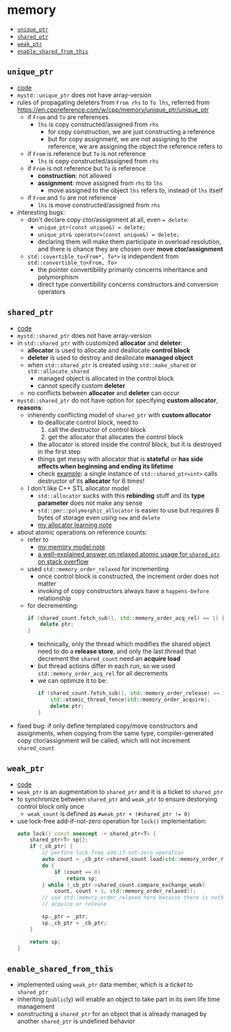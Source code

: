 # memory

- [`unique_ptr`](#unique_ptr)
- [`shared_ptr`](#shared_ptr)
- [`weak_ptr`](#weak_ptr)
- [`enable_shared_from_this`](#enable_shared_from_this)

## `unique_ptr`

- [code](../src/smart_pointers/unique_ptr.hpp)
- `mystd::unique_ptr` does not have array-version
- rules of propagating deleters from `From rhs` to `To lhs`, referred from https://en.cppreference.com/w/cpp/memory/unique_ptr/unique_ptr
    - if `From` and `To` are references
        - `lhs` is copy constructed/assigned from `rhs`
            - for copy construction, we are just constructing a reference
            - but for copy assignment, we are not assigning to the reference, we are assigning the object the reference refers to
    - if `From` is reference but `To` is not reference
        - `lhs` is copy constructed/assigned from `rhs`
    - if `From` is not reference but `To` is reference
        - __construction__: not allowed
        - __assignment__: move assigned from `rhs` to `lhs`
            - move assigned to the object `lhs` refers to, instead of `lhs` itself
    - if `From` and `To` are not reference
        - `lhs` is move constructed/assigned from `rhs`
- interesting bugs:
    - don't declare copy ctor/assignment at all, even `= delete`:
        - `unique_ptr(const unique&) = delete;`
        - `unique_ptr& operator=(const unique&) = delete;`
        - declaring them will make them participate in overload resolution, and there is chance they are chosen over __move ctor/assignment__
    - `std::covertible_to<From*, To*>` is independent from `std::convertible_to<From, To>`
        - the pointer convertibility primarily concerns inheritance and polymorphism
        - direct type convertibility concerns constructors and conversion operators

## `shared_ptr`

- [code](../src/smart_pointers/shared_ptr.hpp)
- `mystd::shared_ptr` does not have array-version
- in `std::shared_ptr` with customized __allocator__ and __deleter__:
    - __allocator__ is used to allocate and deallocate __control block__
    - __deleter__ is used to destroy and deallocate __managed object__
    - when `std::shared_ptr` is created using `std::make_shared` or `std::allocate_shared`
        - managed object is allocated in the control block
        - cannot specify custom __deleter__
    - no conflicts between __allocator__ and __deleter__ can occur
- `mystd::shared_ptr` do not have option for specifying __custom allocator__, __reasons__:
    - inherently conflicting model of `shared_ptr` with __custom allocator__
        - to deallocate control block, need to
            1. call the destructor of control block
            2. get the allocator that allocates the control block
        - the allocator is stored inside the control block, but it is destroyed in the first step
        - things get messy with allocator that is __stateful__ or __has side effects when beginning and ending its lifetime__
        - check [example](https://godbolt.org/z/63c3xb7c7): a single instance of `std::shared_ptr<int>` calls destructor of its __allocator__ for 6 times!
    - I don't like C++ STL allocator model
        - `std::allocator` sucks with this __rebinding__ stuff and its __type parameter__ does not make any sense
        - `std::pmr::polymorphic_allocator` is easier to use but requires 8 bytes of storage even using `new` and `delete`
        - [my allocator learning note](https://github.com/waker-umich/cs-learning-notes/blob/main/cpp/cppcon/allocator/allocator.md)
- about atomic operations on reference counts:
    - refer to
        - [my memory model note](https://github.com/waker-umich/cs-learning-notes/blob/main/cpp/concurrency/memory-model/memory-model.md)
        - [a well-explained answer on relaxed atomic usage for `shared_ptr` on stack overflow](https://stackoverflow.com/questions/48124031/stdmemory-order-relaxed-atomicity-with-respect-to-the-same-atomic-variable/48148318#48148318)
    - used `std::memory_order_relaxed` for incrementing
        - once control block is constructed, the increment order does not matter
        - invoking of copy constructors always have a `happens-before` relationship
    - for decrementing:
        ```cpp
        if (shared_count.fetch_sub(1, std::memory_order_acq_rel) == 1) {
            delete ptr;
        }
        ```
        - technically, only the thread which modifies the shared object need to do a __release store__, and only the last thread that decrement the `shared_count` need an __acquire load__
        - but thread actions differ in each run, so we used `std::memory_order_acq_rel` for all decrements
        - we can optimize it to be:
            ```cpp
            if (shared_count.fetch_sub(1, std::memory_order_release) == 1) {
                std::atomic_thread_fence(std::memory_order_acquire);
                delete ptr;
            }
            ```
- fixed bug: if only define templated copy/move constructors and assignments, when copying from the same type, compiler-generated copy ctor/assignment will be called, which will not increment `shared_count`

## `weak_ptr`

- [code](../src/smart_pointers/shared_ptr.hpp)
- `weak_ptr` is an augmentation to `shared_ptr` and it is a ticket to `shared_ptr`
- to synchronize between `shared_ptr` and `weak_ptr` to ensure destorying control block only once
    - `weak_count` is defined as `#weak_ptr + (#shared_ptr != 0)`
- use lock-free add-if-not-zero operation for `lock()` implementation:
    ```cpp
    auto lock() const noexcept -> shared_ptr<T> {
        shared_ptr<T> sp{};
        if (_cb_ptr) {
            // perform lock-free add-if-not-zero operation
            auto count = _cb_ptr->shared_count.load(std::memory_order_relaxed);
            do {
                if (count == 0)
                    return sp;
            } while (_cb_ptr->shared_count.compare_exchange_weak(
                count, count + 1, std::memory_order_relaxed));
            // use std::memory_order_relaxed here because there is nothing to
            // acquire or release

            sp._ptr = _ptr;
            sp._cb_ptr = _cb_ptr;
        }

        return sp;
    }
    ```

## `enable_shared_from_this`

- implemented using `weak_ptr` data member, which is a _ticket_ to `shared_ptr`
- inheriting (`public`ly) will enable an object to take part in its own life time management
- constructing a `shared_ptr` for an object that is already managed by another `shared_ptr` is undefined behavior